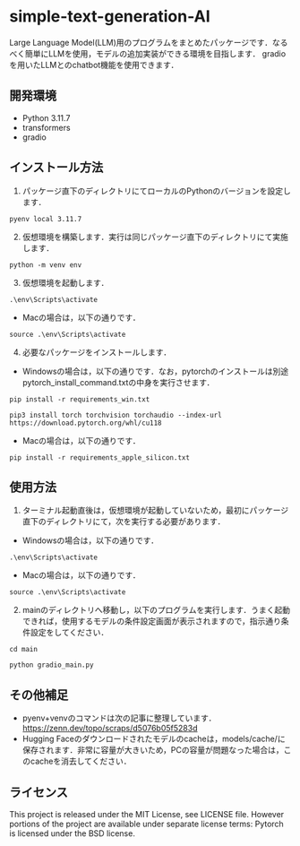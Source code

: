 # simple-text-generation-AI
Large Language Model(LLM)用のプログラムをまとめたパッケージです．なるべく簡単にLLMを使用，モデルの追加実装ができる環境を目指します．
gradioを用いたLLMとのchatbot機能を使用できます．

## 開発環境
- Python 3.11.7
- transformers
- gradio

## インストール方法
1. パッケージ直下のディレクトリにてローカルのPythonのバージョンを設定します．
```
pyenv local 3.11.7
```
2. 仮想環境を構築します．実行は同じパッケージ直下のディレクトリにて実施します．
```
python -m venv env
```
3. 仮想環境を起動します．  
```
.\env\Scripts\activate
```
- Macの場合は，以下の通りです．
```
source .\env\Scripts\activate
```
4. 必要なパッケージをインストールします．
- Windowsの場合は，以下の通りです．なお，pytorchのインストールは別途pytorch_install_command.txtの中身を実行させます．
```
pip install -r requirements_win.txt
```
```
pip3 install torch torchvision torchaudio --index-url https://download.pytorch.org/whl/cu118
```
- Macの場合は，以下の通りです．
```
pip install -r requirements_apple_silicon.txt
```

## 使用方法
1. ターミナル起動直後は，仮想環境が起動していないため，最初にパッケージ直下のディレクトリにて，次を実行する必要があります．  
- Windowsの場合は，以下の通りです．
```
.\env\Scripts\activate
```
- Macの場合は，以下の通りです．
```
source .\env\Scripts\activate
```
2. mainのディレクトリへ移動し，以下のプログラムを実行します．うまく起動できれば，使用するモデルの条件設定画面が表示されますので，指示通り条件設定をしてください．
```
cd main
```
```
python gradio_main.py
```

## その他補足
- pyenv+venvのコマンドは次の記事に整理しています．https://zenn.dev/topo/scraps/d5076b05f5283d
- Hugging Faceのダウンロードされたモデルのcacheは，models/cache/に保存されます．非常に容量が大きいため，PCの容量が問題なった場合は，このcacheを消去してください．

## ライセンス
This project is released under the MIT License, see LICENSE file. However portions of the project are available under separate license terms: Pytorch is licensed under the BSD license.

